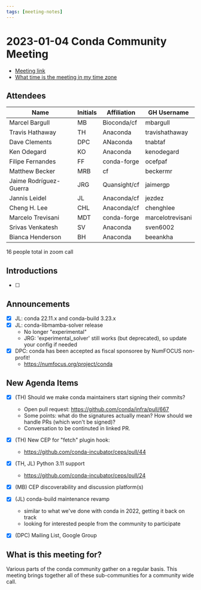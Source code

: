 ```yaml
---
tags: [meeting-notes]
---
```

# 2023-01-04 Conda Community Meeting

* [Meeting link](https://zoom.us/j/9138593505?pwd=SWh3dE1IK05LV01Qa0FJZ1ZpMzJLZz09)
* [What time is the meeting in my time zone](https://arewemeetingyet.com/UTC/2022-12-07/17:00/b/Conda%20community%20meeting)

## Attendees

| Name                   | Initials | Affiliation  | GH Username      |
| ---------------------- | -------- | ------------ | ---------------- |
| Marcel Bargull         | MB       | Bioconda/cf  | mbargull         |
| Travis Hathaway        | TH       | Anaconda     | travishathaway   |
| Dave Clements          | DPC      | ANaconda     | tnabtaf          |
| Ken Odegard            | KO       | Anaconda     | kenodegard       |
| Filipe Fernandes       | FF       | conda-forge  | ocefpaf          |
| Matthew Becker         | MRB      |  cf          | beckermr         |
| Jaime Rodríguez-Guerra | JRG      | Quansight/cf | jaimergp         |
| Jannis Leidel          | JL       | Anaconda/cf  | jezdez           |
| Cheng H. Lee           | CHL      | Anaconda/cf  | chenghlee        |
| Marcelo Trevisani      | MDT      | conda-forge  | marcelotrevisani |
| Srivas Venkatesh       | SV       | Anaconda     | sven6002         |
| Bianca Henderson       | BH       | Anaconda     | beeankha         |

16 people total in zoom call

## Introductions

- [ ]

## Announcements

- [x] JL: conda 22.11.x and conda-build 3.23.x
- [x] JL: conda-libmamba-solver release
    - No longer "experimental"
    - JRG: 'experimental_solver' still works (but deprecated), so update your config if needed
- [x] DPC: conda has been accepted as fiscal sponsoree by NumFOCUS non-profit!
    - https://numfocus.org/project/conda

## New Agenda Items

- [x] (TH) Should we make conda maintainers start signing their commits?
    - Open pull request: https://github.com/conda/infra/pull/667
    - Some points: what do the signatures actually mean? How should we handle PRs (which won't be signed)?
    - Conversation to be continuted in linked PR.
- [x] (TH) New CEP for "fetch" plugin hook:
    - https://github.com/conda-incubator/ceps/pull/44
- [x] (TH, JL) Python 3.11 support
    - https://github.com/conda-incubator/ceps/pull/24
- [x] (MB) CEP discoverability and discussion platform(s)
- [x] (JL) conda-build maintenance revamp
    - similar to what we've done with conda in 2022, getting it back on track
    - looking for interested people from the community to participate
- [x] (DPC) Mailing List, Google Group


## What is this meeting for?

Various parts of the conda community gather on a regular basis. This meeting brings together all of these sub-communities for a community wide call.
